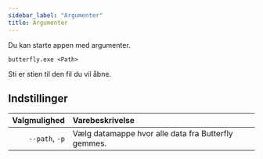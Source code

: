 ```yaml
---
sidebar_label: "Argumenter"
title: Argumenter
---
```


Du kan starte appen med argumenter.

`butterfly.exe <Path>`

Sti er stien til den fil du vil åbne.

## Indstillinger

|   Valgmulighed | Varebeskrivelse                                     |
| --------------:|:--------------------------------------------------- |
| `--path`, `-p` | Vælg datamappe hvor alle data fra Butterfly gemmes. |
